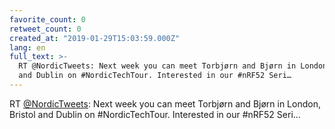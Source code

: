 ```yaml
---
favorite_count: 0
retweet_count: 0
created_at: "2019-01-29T15:03:59.000Z"
lang: en
full_text: >-
  RT @NordicTweets: Next week you can meet Torbjørn and Bjørn in London, Bristol
  and Dublin on #NordicTechTour. Interested in our #nRF52 Seri…
---
```


RT [@NordicTweets](https://twitter.com/NordicTweets): Next week you can meet
Torbjørn and Bjørn in London, Bristol and Dublin on #NordicTechTour. Interested
in our #nRF52 Seri…
